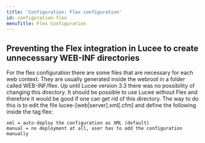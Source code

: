 ```yaml
---
title: 'Configuration: Flex configuration'
id: configuration-flex
menuTitle: Flex Configuration
---
```


## Preventing the Flex integration in Lucee to create unnecessary WEB-INF directories ##

For the flex configuration there are some files that are necessary for each web context. They are usually generated inside the webroot in a folder called WEB-INF/flex. Up until Lucee version 3.3 there was no possibility of changing this directory. It should be possible to use Lucee without Flex and therefore it would be good if one can get rid of this directory. The way to do this is to edit the file lucee-[web|server].xml[.cfm] and define the following inside the tag flex:

```lucee
xml = auto-deploy the configuration as XML (default)
manual = no deployment at all, user has to add the configuration manually
```
